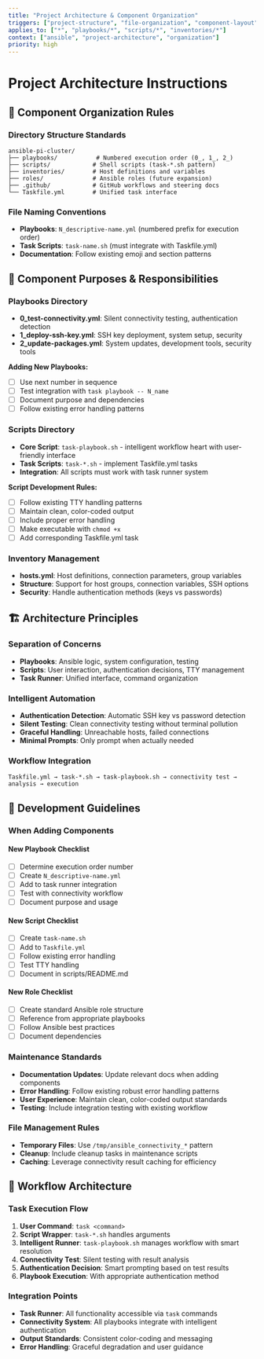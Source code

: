 ```yaml
---
title: "Project Architecture & Component Organization"
triggers: ["project-structure", "file-organization", "component-layout", "directory-structure"]
applies_to: ["*", "playbooks/*", "scripts/*", "inventories/*"]
context: ["ansible", "project-architecture", "organization"]
priority: high
---
```


# Project Architecture Instructions

## 📁 Component Organization Rules

### Directory Structure Standards
```
ansible-pi-cluster/
├── playbooks/           # Numbered execution order (0_, 1_, 2_)
├── scripts/            # Shell scripts (task-*.sh pattern)
├── inventories/        # Host definitions and variables
├── roles/              # Ansible roles (future expansion)
├── .github/            # GitHub workflows and steering docs
└── Taskfile.yml        # Unified task interface
```

### File Naming Conventions
- **Playbooks**: `N_descriptive-name.yml` (numbered prefix for execution order)
- **Task Scripts**: `task-name.sh` (must integrate with Taskfile.yml)
- **Documentation**: Follow existing emoji and section patterns

## 🎯 Component Purposes & Responsibilities

### Playbooks Directory
- **0_test-connectivity.yml**: Silent connectivity testing, authentication detection
- **1_deploy-ssh-key.yml**: SSH key deployment, system setup, security
- **2_update-packages.yml**: System updates, development tools, security tools

**Adding New Playbooks:**
- [ ] Use next number in sequence
- [ ] Test integration with `task playbook -- N_name`
- [ ] Document purpose and dependencies
- [ ] Follow existing error handling patterns

### Scripts Directory
- **Core Script**: `task-playbook.sh` - intelligent workflow heart with user-friendly interface
- **Task Scripts**: `task-*.sh` - implement Taskfile.yml tasks
- **Integration**: All scripts must work with task runner system

**Script Development Rules:**
- [ ] Follow existing TTY handling patterns
- [ ] Maintain clean, color-coded output
- [ ] Include proper error handling
- [ ] Make executable with `chmod +x`
- [ ] Add corresponding Taskfile.yml task

### Inventory Management
- **hosts.yml**: Host definitions, connection parameters, group variables
- **Structure**: Support for host groups, connection variables, SSH options
- **Security**: Handle authentication methods (keys vs passwords)

## 🏗️ Architecture Principles

### Separation of Concerns
- **Playbooks**: Ansible logic, system configuration, testing
- **Scripts**: User interaction, authentication decisions, TTY management
- **Task Runner**: Unified interface, command organization

### Intelligent Automation
- **Authentication Detection**: Automatic SSH key vs password detection
- **Silent Testing**: Clean connectivity testing without terminal pollution
- **Graceful Handling**: Unreachable hosts, failed connections
- **Minimal Prompts**: Only prompt when actually needed

### Workflow Integration
```
Taskfile.yml → task-*.sh → task-playbook.sh → connectivity test → analysis → execution
```

## 📝 Development Guidelines

### When Adding Components

#### New Playbook Checklist
- [ ] Determine execution order number
- [ ] Create `N_descriptive-name.yml`
- [ ] Add to task runner integration
- [ ] Test with connectivity workflow
- [ ] Document purpose and usage

#### New Script Checklist
- [ ] Create `task-name.sh` 
- [ ] Add to `Taskfile.yml`
- [ ] Follow existing error handling
- [ ] Test TTY handling
- [ ] Document in scripts/README.md

#### New Role Checklist
- [ ] Create standard Ansible role structure
- [ ] Reference from appropriate playbooks
- [ ] Follow Ansible best practices
- [ ] Document dependencies

### Maintenance Standards
- **Documentation Updates**: Update relevant docs when adding components
- **Error Handling**: Follow existing robust error handling patterns
- **User Experience**: Maintain clean, color-coded output standards
- **Testing**: Include integration testing with existing workflow

### File Management Rules
- **Temporary Files**: Use `/tmp/ansible_connectivity_*` pattern
- **Cleanup**: Include cleanup tasks in maintenance scripts
- **Caching**: Leverage connectivity result caching for efficiency

## 🔄 Workflow Architecture

### Task Execution Flow
1. **User Command**: `task <command>`
2. **Script Wrapper**: `task-*.sh` handles arguments
3. **Intelligent Runner**: `task-playbook.sh` manages workflow with smart resolution
4. **Connectivity Test**: Silent testing with result analysis
5. **Authentication Decision**: Smart prompting based on test results
6. **Playbook Execution**: With appropriate authentication method

### Integration Points
- **Task Runner**: All functionality accessible via `task` commands
- **Connectivity System**: All playbooks integrate with intelligent authentication
- **Output Standards**: Consistent color-coding and messaging
- **Error Handling**: Graceful degradation and user guidance
